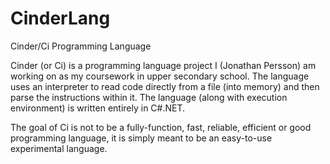 # CinderLang
Cinder/Ci Programming Language

Cinder (or Ci) is a programming language project I (Jonathan Persson) am working on as my coursework in upper secondary school. The language uses an interpreter to read code directly from a file (into memory) and then parse the instructions within it. The language (along with execution environment) is written entirely in C#.NET.

The goal of Ci is not to be a fully-function, fast, reliable, efficient or good programming language, it is simply meant to be an easy-to-use experimental language.
